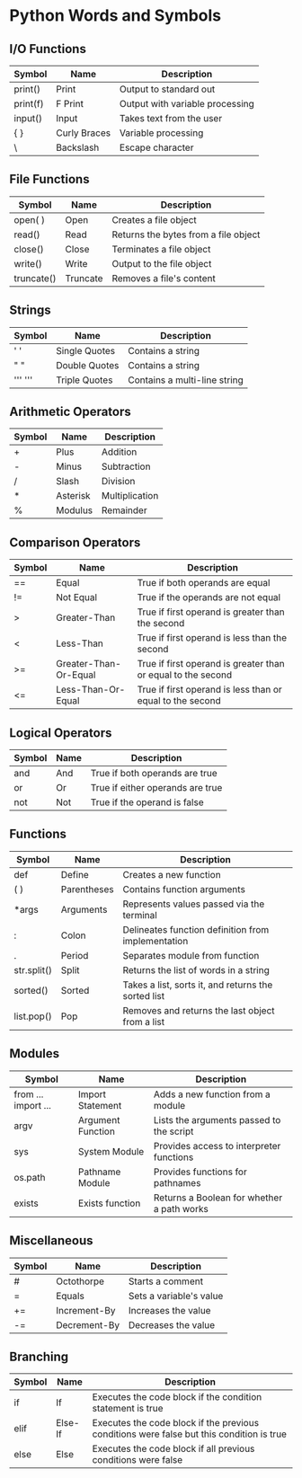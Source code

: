# Python Words and Symbols

## I/O Functions

|Symbol             |Name                 |Description                                             |
|-------------------|---------------------|------------------------------------------------------------|
|print()            |Print                |Output to standard out                                      |
|print(f)           |F Print              |Output with variable processing                             |
|input()            |Input                |Takes text from the user                                    |
|{ }                |Curly Braces         |Variable processing                                         |
|\                  |Backslash            |Escape character                                            |

## File Functions

|Symbol             |Name                 |Description                                                 |
|-------------------|---------------------|------------------------------------------------------------|
|open( )            |Open                 |Creates a file object                                       |
|read()             |Read                 |Returns the bytes from a file object                        |
|close()            |Close                |Terminates a file object                                    |
|write()            |Write                |Output to the file object                                   |
|truncate()         |Truncate             |Removes a file's content                                    |

## Strings

|Symbol             |Name                 |Description                                                 |
|-------------------|---------------------|------------------------------------------------------------|
|' '                |Single Quotes        |Contains a string                                           |
|" "                |Double Quotes        |Contains a string                                           |
|''' '''            |Triple Quotes        |Contains a multi-line string                                |

## Arithmetic Operators

|Symbol             |Name                 |Description                                                 |
|-------------------|---------------------|------------------------------------------------------------|
|\+                 |Plus                 |Addition                                                    |
|\-                 |Minus                |Subtraction                                                 |
|/                  |Slash                |Division                                                    |
|*                  |Asterisk             |Multiplication                                              |
|%                  |Modulus              |Remainder                                                   |

## Comparison Operators

|Symbol             |Name                 |Description                                                 |
|-------------------|---------------------|------------------------------------------------------------|
|==                 |Equal                |True if both operands are equal                             |
|!=                 |Not Equal            |True if the operands are not equal                          |
|\>                 |Greater-Than         |True if first operand is greater than the second            |
|<                  |Less-Than            |True if first operand is less than the second               |
|\>=                |Greater-Than-Or-Equal|True if first operand is greater than or equal to the second|
|<=                 |Less-Than-Or-Equal   |True if first operand is less than or equal to the second   |

## Logical Operators

|Symbol             |Name                 |Description                                                 |
|-------------------|---------------------|------------------------------------------------------------|
|and                |And                  |True if both operands are true                              |
|or                 |Or                   |True if either operands are true                            |
|not                |Not                  |True if the operand is false                                |

## Functions

|Symbol             |Name                 |Description                                                 |
|-------------------|---------------------|------------------------------------------------------------|
|def                |Define               |Creates a new function                                      |
|( )                |Parentheses          |Contains function arguments                                 |
|*args              |Arguments            |Represents values passed via the terminal                   |
|:                  |Colon                |Delineates function definition from implementation          |
|.                  |Period               |Separates module from function                              |
|str.split()        |Split                |Returns the list of words in a string                       |
|sorted()           |Sorted               |Takes a list, sorts it, and returns the sorted list         |
|list.pop()         |Pop                  |Removes and returns the last object from a list             |

## Modules

|Symbol             |Name                 |Description                                                 |
|-------------------|---------------------|------------------------------------------------------------|
|from ... import ...|Import Statement     |Adds a new function from a module                           |
|argv               |Argument Function    |Lists the arguments passed to the script                    |
|sys                |System Module        |Provides access to interpreter functions                    |
|os.path            |Pathname Module      |Provides functions for pathnames                            |
|exists             |Exists function      |Returns a Boolean for whether a path works                  |

## Miscellaneous

|Symbol             |Name                 |Description                                                 |
|-------------------|---------------------|------------------------------------------------------------|
|\#                 |Octothorpe           |Starts a comment                                            |
|=                  |Equals               |Sets a variable's value                                     |
|+=                 |Increment-By         |Increases the value                                         |
|-=                 |Decrement-By         |Decreases the value                                         |

## Branching

|Symbol             |Name                 |Description                                                                             |
|-------------------|---------------------|----------------------------------------------------------------------------------------|
|if                 |If                   |Executes the code block if the condition statement is true                              |
|elif               |Else-If              |Executes the code block if the previous conditions were false but this condition is true|
|else               |Else                 |Executes the code block if all previous conditions were false                           |
